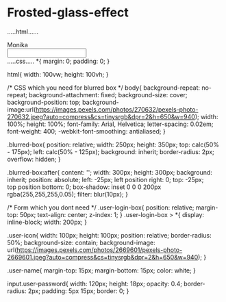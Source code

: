 # Frosted-glass-effect
.....html......
<!DOCTYPE html>
<html>
  <head>
    <meta charset="utf-8">
    <meta name="viewport" content="width=device-width">
    <title>repl.it</title>
    <link href="style.css" rel="stylesheet" type="text/css" />
  </head>
  <body>
    <div class="blurred-box">
  <div class="user-login-box">
    <span class="user-icon"></span>
    <div class="user-name">Monika</div>
    <input class="user-password" type="text" />
  </div>
  
</div>
  </body>
</html>
.....css.....
*{
 margin: 0;
 padding: 0;
}

html{
    width: 100vw;
    height: 100vh;
}

/* CSS which you need for blurred box */
body{
 background-repeat: no-repeat;
 background-attachment: fixed;
 background-size: cover;
 background-position: top;
 background-image:url(https://images.pexels.com/photos/270632/pexels-photo-270632.jpeg?auto=compress&cs=tinysrgb&dpr=2&h=650&w=940);
 width: 100%;
 height: 100%;
 font-family: Arial, Helvetica;
 letter-spacing: 0.02em;
  font-weight: 400;
 -webkit-font-smoothing: antialiased; 
}

.blurred-box{
  position: relative;
  width: 250px;
  height: 350px;
  top: calc(50% - 175px);
  left: calc(50% - 125px);
  background: inherit;
  border-radius: 2px;
  overflow: hidden;
}

.blurred-box:after{
 content: '';
 width: 300px;
 height: 300px;
 background: inherit; 
 position: absolute;
 left: -25px;
 left position
 right: 0;
 top: -25px;  
 top position 
 bottom: 0;
 box-shadow: inset 0 0 0 200px rgba(255,255,255,0.05);
 filter: blur(10px);
}


/* Form which you dont need */
.user-login-box{
  position: relative;
  margin-top: 50px;
  text-align: center;
  z-index: 1;
}
.user-login-box > *{
  display: inline-block;
  width: 200px;
}

.user-icon{
  width: 100px;
  height: 100px;
  position: relative;
  border-radius: 50%;
  background-size: contain;
  background-image: url(https://images.pexels.com/photos/2669601/pexels-photo-2669601.jpeg?auto=compress&cs=tinysrgb&dpr=2&h=650&w=940);
}

.user-name{
  margin-top: 15px;
  margin-bottom: 15px;
  color: white;
}

input.user-password{
  width: 120px;
  height: 18px;
  opacity: 0.4;
  border-radius: 2px;
  padding: 5px 15px;
  border: 0;
}

